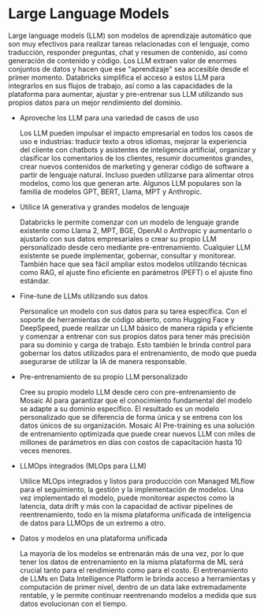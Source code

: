 # Large Language Models

Large language models (LLM) son modelos de aprendizaje automático que son muy efectivos para realizar tareas relacionadas con el lenguaje, como traducción, responder preguntas, chat y resumen de contenido, así como generación de contenido y código. Los LLM extraen valor de enormes conjuntos de datos y hacen que ese "aprendizaje" sea accesible desde el primer momento. Databricks simplifica el acceso a estos LLM para integrarlos en sus flujos de trabajo, así como a las capacidades de la plataforma para aumentar, ajustar y pre-entrenar sus LLM utilizando sus propios datos para un mejor rendimiento del dominio.

- Aproveche los LLM para una variedad de casos de uso

  Los LLM pueden impulsar el impacto empresarial en todos los casos de uso e industrias: traducir texto a otros idiomas, mejorar la experiencia del cliente con chatbots y asistentes de inteligencia artificial, organizar y clasificar los comentarios de los clientes, resumir documentos grandes, crear nuevos contenidos de marketing y generar código de software a partir de lenguaje natural. Incluso pueden utilizarse para alimentar otros modelos, como los que generan arte. Algunos LLM populares son la familia de modelos GPT, BERT, Llama, MPT y Anthropic.

- Utilice IA generativa y grandes modelos de lenguaje

  Databricks le permite comenzar con un modelo de lenguaje grande existente como Llama 2, MPT, BGE, OpenAI o Anthropic y aumentarlo o ajustarlo con sus datos empresariales o crear su propio LLM personalizado desde cero mediante pre-entrenamiento. Cualquier LLM existente se puede implementar, gobernar, consultar y monitorear. También hace que sea fácil ampliar estos modelos utilizando técnicas como RAG, el ajuste fino eficiente en parámetros (PEFT) o el ajuste fino estándar.

- Fine-tune de LLMs utilizando sus datos

  Personalice un modelo con sus datos para su tarea específica. Con el soporte de herramientas de código abierto, como Hugging Face y DeepSpeed, puede realizar un LLM básico de manera rápida y eficiente y comenzar a entrenar con sus propios datos para tener más precisión para su dominio y carga de trabajo. Esto también le brinda control para gobernar los datos utilizados para el entrenamiento, de modo que pueda asegurarse de utilizar la IA de manera responsable.

- Pre-entrenamiento de su propio LLM personalizado

  Cree su propio modelo LLM desde cero con pre-entrenamiento de Mosaic AI para garantizar que el conocimiento fundamental del modelo se adapte a su dominio específico. El resultado es un modelo personalizado que se diferencia de forma única y se entrena con los datos únicos de su organización. Mosaic AI Pre-training es una solución de entrenamiento optimizada que puede crear nuevos LLM con miles de millones de parámetros en días con costos de capacitación hasta 10 veces menores.

- LLMOps integrados (MLOps para LLM)

  Utilice MLOps integrados y listos para producción con Managed MLflow para el seguimiento, la gestión y la implementación de modelos. Una vez implementado el modelo, puede monitorear aspectos como la latencia, data drift y más con la capacidad de activar pipelines de reentrenamiento, todo en la misma plataforma unificada de inteligencia de datos para LLMOps de un extremo a otro.

- Datos y modelos en una plataforma unificada

  La mayoría de los modelos se entrenarán más de una vez, por lo que tener los datos de entrenamiento en la misma plataforma de ML será crucial tanto para el rendimiento como para el costo. El entrenamiento de LLMs en Data Intelligence Platform le brinda acceso a herramientas y computación de primer nivel, dentro de un data lake extremadamente rentable, y le permite continuar reentrenando modelos a medida que sus datos evolucionan con el tiempo.
